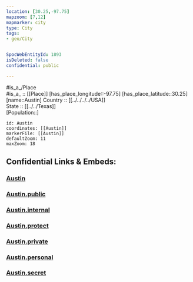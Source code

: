 ```yaml
---
location: [30.25,-97.75] 
mapzoom: [7,12] 
mapmarker: city 
type: City
tags:
- geo/City


SpocWebEntityId: 1893
isDeleted: false
confidential: public

---
```

#is_a_/Place  
#is_a_ :: [[Place]] 
[has_place_longitude::-97.75] 
[has_place_latitude::30.25] 
[name::Austin] 
Country :: [[../../../../USA]]  
State :: [[../../Texas]]  
[Population::] 



```leaflet
id: Austin
coordinates: [[Austin]] 
markerFile: [[Austin]] 
defaultZoom: 11 
maxZoom: 18
```


## Confidential Links & Embeds: 

### [Austin](/_Standards/Earth/Continent/America~North/USA/USA~Mountain/Texas/counties~Texas/Travis,County/cities~Travis/Austin.md) 

### [Austin.public](/_public/Earth/Continent/America~North/USA/USA~Mountain/Texas/counties~Texas/Travis,County/cities~Travis/Austin.public.md) 

### [Austin.internal](/_internal/Earth/Continent/America~North/USA/USA~Mountain/Texas/counties~Texas/Travis,County/cities~Travis/Austin.internal.md) 

### [Austin.protect](/_protect/Earth/Continent/America~North/USA/USA~Mountain/Texas/counties~Texas/Travis,County/cities~Travis/Austin.protect.md) 

### [Austin.private](/_private/Earth/Continent/America~North/USA/USA~Mountain/Texas/counties~Texas/Travis,County/cities~Travis/Austin.private.md) 

### [Austin.personal](/_personal/Earth/Continent/America~North/USA/USA~Mountain/Texas/counties~Texas/Travis,County/cities~Travis/Austin.personal.md) 

### [Austin.secret](/_secret/Earth/Continent/America~North/USA/USA~Mountain/Texas/counties~Texas/Travis,County/cities~Travis/Austin.secret.md)

